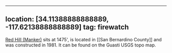 
---
location: [34.11388888888889, -117.62138888888889]
tag: firewatch
---

[Red Hill (Manker)](http://www.peakbagging.com/CALookoutPhotos/Red%20Hill%20SBC.html) sits at 1475', is located in [[San Bernardino County]] and was constructed in 1981. It can be found on the Guasti USGS topo map.
